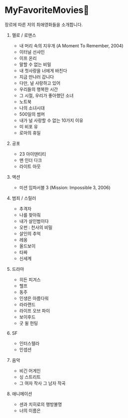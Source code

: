 
MyFavoriteMovies:whale:
==================

장르에 따른 저의 최애영화들을 소개합니다.

1. 멜로 / 로맨스
   - 내 머리 속의 지우개 (A Moment To Remember, 2004)
   - 이터널 선샤인
   - 이프 온리
   - 말할 수 없는 비밀
   - 내 첫사랑을 너에게 바친다
   - 지금 만나러 갑니다
   - 다만, 널 사랑하고 있어
   - 우리들의 행복한 시간
   - 그 시절, 우리가 좋아했던 소녀
   - 노트북
   - 나의 소녀시대
   - 500일의 썸머
   - 내가 널 사랑할 수 없는 10가지 이유
   - 미 비포 유
   - 로마의 휴일
   
2. 공포
   - 23 아이덴티티
   - 맨 인더 다크
   - 라이트 아웃
   
3. 액션
   - 미션 임파서블 3 (Mission: Impossible 3, 2006) 
   
4. 범죄 / 스릴러
   - 추격자
   - 나를 찾아줘
   - 내가 살인범이다
   - 오펀 : 천사의 비밀
   - 살인의 추억
   - 레옹
   - 올드보이
   - 타짜
   - 신세계
   
5. 드라마
   - 히든 피겨스
   - 헬프
   - 동주
   - 인생은 아름다워
   - 라라랜드
   - 라이프 오브 파이
   - 보이후드
   - 굿 윌 헌팅
   
6. SF
   - 인터스텔라
   - 인셉션
   
7. 음악
   - 비긴 어게인
   - 싱 스트리트
   - 그 여자 작사 그 남자 작곡
   
8. 애니메이션
   - 센과 치히로의 행방불명
   - 너의 이름은
   

